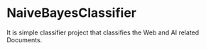 # NaiveBayesClassifier
It is simple classifier project that classifies the Web and AI related Documents.
